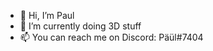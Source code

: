 - 👋 Hi, I’m Paul
- 🌱 I’m currently doing 3D stuff
- 📫 You can reach me on Discord: Päül#7404

<!---
Deleted-User11/Deleted-User11 is a ✨ special ✨ repository because its `README.md` (this file) appears on your GitHub profile.
You can click the Preview link to take a look at your changes.
--->
